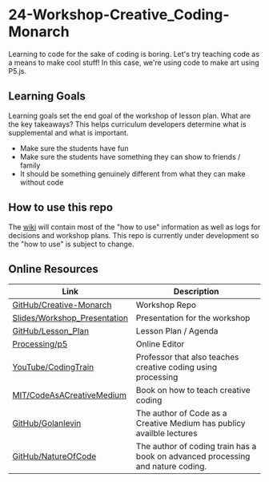 # 24-Workshop-Creative_Coding-Monarch

Learning to code for the sake of coding is boring. Let's try teaching code
as a means to make cool stuff! In this case, we're using code to make art using P5.js.

## Learning Goals

Learning goals set the end goal of the workshop of lesson plan. What are the key
takeaways? This helps curriculum developers determine what is supplemental and 
what is important.

- Make sure the students have fun
- Make sure the students have something they can show to friends / family
- It should be something genuinely different from what they can make without code

## How to use this repo

The [wiki](https://github.com/CS-foreach/Creative-Coding-P5/wiki) will contain most of the "how to use" information as well as logs for decisions and workshop plans. This repo is currently under development so the "how to use" is subject to change.

## Online Resources

| Link | Description |
| --- | --- |
| [GitHub/Creative-Monarch](https://github.com/CS-foreach/24-Workshop-Creative-Monarch) | Workshop Repo |
| [Slides/Workshop_Presentation]() | Presentation for the workshop |
| [GitHub/Lesson_Plan](./workshop.md) | Lesson Plan / Agenda |
| [Processing/p5](https://editor.p5js.org/) | Online Editor |
| [YouTube/CodingTrain](https://thecodingtrain.com/tracks/code-programming-with-p5-js) | Professor that also teaches creative coding using processing |
| [MIT/CodeAsACreativeMedium](https://github.com/CodeAsCreativeMedium/exercises) | Book on how to teach creative coding |
| [GitHub/Golanlevin](https://github.com/golanlevin/lectures/) | The author of Code as a Creative Medium has publicy availble lectures |
| [GitHub/NatureOfCode](https://github.com/nature-of-code/noc-book-2023) | The author of coding train has a book on advanced processing and nature coding. |
